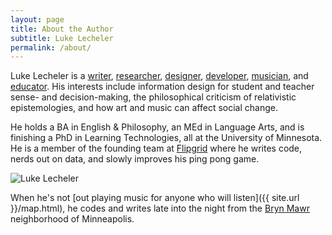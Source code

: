 ```yaml
---
layout: page
title: About the Author
subtitle: Luke Lecheler
permalink: /about/
---
```



Luke Lecheler is a [writer](another-page), [researcher](https://scholar.google.com/citations?user=25RPAmsAAAAJ&hl=en), [designer](another-page), [developer](https://github.com/lecheler), [musician](http://therighthere.com), and [educator](http://www.cehd.umn.edu/ci/Academic-Programs/Research-Degrees/LT.html). His interests include information design for student and teacher sense- and decision-making, the philosophical criticism of relativistic epistemologies, and how art and music can affect social change. 

He holds a BA in English & Philosophy, an MEd in Language Arts, and is finishing a PhD in Learning Technologies, all at the University of Minnesota. He is a member of the founding team at [Flipgrid](https://info.flipgrid.com) where he writes code, nerds out on data, and slowly improves his ping pong game. 

![Luke Lecheler](../assets/luke-big.jpg)

When he's not [out playing music for anyone who will listen]({{ site.url }}/map.html), he codes and writes late into the night from the [Bryn Mawr](http://www.bmna.org/) neighborhood of Minneapolis.
